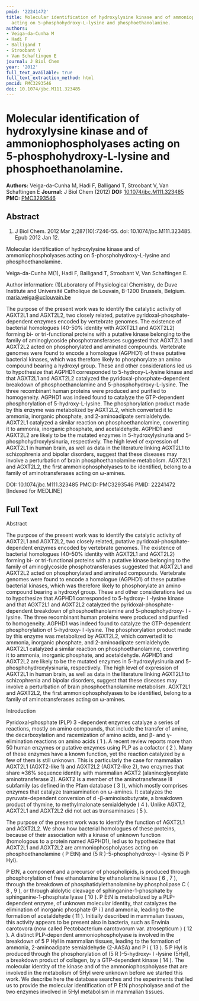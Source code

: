 ```yaml
---
pmid: '22241472'
title: Molecular identification of hydroxylysine kinase and of ammoniophospholyases
  acting on 5-phosphohydroxy-L-lysine and phosphoethanolamine.
authors:
- Veiga-da-Cunha M
- Hadi F
- Balligand T
- Stroobant V
- Van Schaftingen E
journal: J Biol Chem
year: '2012'
full_text_available: true
full_text_extraction_method: html
pmcid: PMC3293546
doi: 10.1074/jbc.M111.323485
---
```


# Molecular identification of hydroxylysine kinase and of ammoniophospholyases acting on 5-phosphohydroxy-L-lysine and phosphoethanolamine.
**Authors:** Veiga-da-Cunha M, Hadi F, Balligand T, Stroobant V, Van Schaftingen E
**Journal:** J Biol Chem (2012)
**DOI:** [10.1074/jbc.M111.323485](https://doi.org/10.1074/jbc.M111.323485)
**PMC:** [PMC3293546](https://www.ncbi.nlm.nih.gov/pmc/articles/PMC3293546/)

## Abstract

1. J Biol Chem. 2012 Mar 2;287(10):7246-55. doi: 10.1074/jbc.M111.323485. Epub
2012  Jan 12.

Molecular identification of hydroxylysine kinase and of ammoniophospholyases 
acting on 5-phosphohydroxy-L-lysine and phosphoethanolamine.

Veiga-da-Cunha M(1), Hadi F, Balligand T, Stroobant V, Van Schaftingen E.

Author information:
(1)Laboratory of Physiological Chemistry, de Duve Institute and Université 
Catholique de Louvain, B-1200 Brussels, Belgium. maria.veiga@uclouvain.be

The purpose of the present work was to identify the catalytic activity of 
AGXT2L1 and AGXT2L2, two closely related, putative pyridoxal-phosphate-dependent 
enzymes encoded by vertebrate genomes. The existence of bacterial homologues 
(40-50% identity with AGXT2L1 and AGXT2L2) forming bi- or tri-functional 
proteins with a putative kinase belonging to the family of aminoglycoside 
phosphotransferases suggested that AGXT2L1 and AGXT2L2 acted on phosphorylated 
and aminated compounds. Vertebrate genomes were found to encode a homologue 
(AGPHD1) of these putative bacterial kinases, which was therefore likely to 
phosphorylate an amino compound bearing a hydroxyl group. These and other 
considerations led us to hypothesize that AGPHD1 corresponded to 
5-hydroxy-L-lysine kinase and that AGXT2L1 and AGXT2L2 catalyzed the 
pyridoxal-phosphate-dependent breakdown of phosphoethanolamine and 
5-phosphohydroxy-L-lysine. The three recombinant human proteins were produced 
and purified to homogeneity. AGPHD1 was indeed found to catalyze the 
GTP-dependent phosphorylation of 5-hydroxy-L-lysine. The phosphorylation product 
made by this enzyme was metabolized by AGXT2L2, which converted it to ammonia, 
inorganic phosphate, and 2-aminoadipate semialdehyde. AGXT2L1 catalyzed a 
similar reaction on phosphoethanolamine, converting it to ammonia, inorganic 
phosphate, and acetaldehyde. AGPHD1 and AGXT2L2 are likely to be the mutated 
enzymes in 5-hydroxylysinuria and 5-phosphohydroxylysinuria, respectively. The 
high level of expression of AGXT2L1 in human brain, as well as data in the 
literature linking AGXT2L1 to schizophrenia and bipolar disorders, suggest that 
these diseases may involve a perturbation of brain phosphoethanolamine 
metabolism. AGXT2L1 and AGXT2L2, the first ammoniophospholyases to be 
identified, belong to a family of aminotransferases acting on ω-amines.

DOI: 10.1074/jbc.M111.323485
PMCID: PMC3293546
PMID: 22241472 [Indexed for MEDLINE]

## Full Text

Abstract

The purpose of the present work was to identify the catalytic activity of AGXT2L1 and AGXT2L2, two closely related, putative pyridoxal-phosphate-dependent enzymes encoded by vertebrate genomes. The existence of bacterial homologues (40–50% identity with AGXT2L1 and AGXT2L2) forming bi- or tri-functional proteins with a putative kinase belonging to the family of aminoglycoside phosphotransferases suggested that AGXT2L1 and AGXT2L2 acted on phosphorylated and aminated compounds. Vertebrate genomes were found to encode a homologue (AGPHD1) of these putative bacterial kinases, which was therefore likely to phosphorylate an amino compound bearing a hydroxyl group. These and other considerations led us to hypothesize that AGPHD1 corresponded to 5-hydroxy- l -lysine kinase and that AGXT2L1 and AGXT2L2 catalyzed the pyridoxal-phosphate-dependent breakdown of phosphoethanolamine and 5-phosphohydroxy- l -lysine. The three recombinant human proteins were produced and purified to homogeneity. AGPHD1 was indeed found to catalyze the GTP-dependent phosphorylation of 5-hydroxy- l -lysine. The phosphorylation product made by this enzyme was metabolized by AGXT2L2, which converted it to ammonia, inorganic phosphate, and 2-aminoadipate semialdehyde. AGXT2L1 catalyzed a similar reaction on phosphoethanolamine, converting it to ammonia, inorganic phosphate, and acetaldehyde. AGPHD1 and AGXT2L2 are likely to be the mutated enzymes in 5-hydroxylysinuria and 5-phosphohydroxylysinuria, respectively. The high level of expression of AGXT2L1 in human brain, as well as data in the literature linking AGXT2L1 to schizophrenia and bipolar disorders, suggest that these diseases may involve a perturbation of brain phosphoethanolamine metabolism. AGXT2L1 and AGXT2L2, the first ammoniophospholyases to be identified, belong to a family of aminotransferases acting on ω-amines.

Introduction

Pyridoxal-phosphate (PLP) 3 -dependent enzymes catalyze a series of reactions, mostly on amino compounds, that include the transfer of amine, the decarboxylation and racemization of amino acids, and β- and γ-elimination reactions on amino acids ( 1 ). A recent review reports more than 50 human enzymes or putative enzymes using PLP as a cofactor ( 2 ). Many of these enzymes have a known function, yet the reaction catalyzed by a few of them is still unknown. This is particularly the case for mammalian AGXT2L1 (AGXT2-like 1) and AGXT2L2 (AGXT2-like 2), two enzymes that share ≈36% sequence identity with mammalian AGXT2 (alanine:glyoxylate aminotransferase 2). AGXT2 is a member of the aminotransferase III subfamily (as defined in the Pfam database ( 3 )), which mostly comprises enzymes that catalyze transamination on ω-amines. It catalyzes the pyruvate-dependent conversion of d -β-aminoisobutyrate, a breakdown product of thymine, to methylmalonate semialdehyde ( 4 ). Unlike AGXT2, AGXT2L1 and AGXT2L2 did not act as transaminases ( 5 ).

The purpose of the present work was to identify the function of AGXT2L1 and AGXT2L2. We show how bacterial homologues of these proteins, because of their association with a kinase of unknown function (homologous to a protein named AGPHD1), led us to hypothesize that AGXT2L1 and AGXT2L2 are ammoniophospholyases acting on phosphoethanolamine ( P EtN) and (5 R )-5-phosphohydroxy- l -lysine (5 P Hyl).

P EtN, a component and a precursor of phospholipids, is produced through phosphorylation of free ethanolamine by ethanolamine kinase ( 6 , 7 ), through the breakdown of phosphatidylethanolamine by phospholipase C ( 8 , 9 ), or through aldolytic cleavage of sphinganine-1-phosphate by sphinganine-1-phosphate lyase ( 10 ). P EtN is metabolized by a PLP-dependent enzyme, of unknown molecular identity, that catalyzes the elimination of inorganic phosphate (P i ) and ammonia, leading to the formation of acetaldehyde ( 11 ). Initially described in mammalian tissues, this activity appears to be present also in bacteria, such as Erwinia carotovora (now called Pectobacterium carotovorum var. atrosepticum ) ( 12 ). A distinct PLP-dependent ammoniophospholyase is involved in the breakdown of 5 P Hyl in mammalian tissues, leading to the formation of ammonia, 2-aminoadipate semialdehyde (2-AASA) and P i ( 13 ). 5 P Hyl is produced through the phosphorylation of (5 R )-5-hydroxy- l -lysine (5Hyl), a breakdown product of collagen, by a GTP-dependent kinase ( 14 ). The molecular identity of the kinase and of the ammoniophospholyase that are involved in the metabolism of 5Hyl were unknown before we started this work. We describe here the database searches and the experiments that led us to provide the molecular identification of P EtN phospholyase and of the two enzymes involved in 5Hyl metabolism in mammalian tissues.
